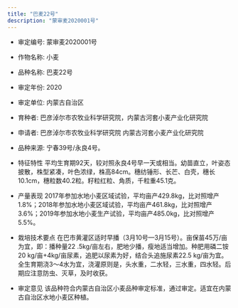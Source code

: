 ```yaml
---
title: "巴麦22号"
description: "蒙审麦2020001号"
---
```

* 审定编号:  蒙审麦2020001号

*  作物名称:  小麦

*  品种名称:  巴麦22号

*  审定年份:  2020

*  审定单位:  内蒙古自治区

* 育种者:  巴彦淖尔市农牧业科学研究院，内蒙古河套小麦产业化研究院

*  申请者:  巴彦淖尔市农牧业科学研究院  内蒙古河套小麦产业化研究院

*  品种来源:  宁春39号/永良4号。

*  特征特性
平均生育期92天，较对照永良4号早一天或相当。幼苗直立，叶姿态披散，株型紧凑，叶色浓绿，株高84cm。穗纺锤形、长芒、白壳，穗长10.1cm，穗粒数40.2粒。籽粒红粒、角质，千粒重45.1克。

*  产量表现
2017年参加水地小麦区域试验，平均亩产429.8kg，比对照增产1.8%；2018年参加水地小麦区域试验，平均亩产461.8kg，比对照增产3.6%；2019年参加水地小麦生产试验，平均亩产485.0kg，比对照增产5.5%。

*  栽培技术要点
在巴市黄灌区适时早播（3月10号—3月15号）。亩保苗45万/亩为宜，即：播种量22 .5kg/亩左右，肥地少播，瘦地适当增加。种肥用磷二铵20 kg/亩+4kg/亩尿素，追肥以尿素为好，结合头追施尿素22.5 kg/亩为宜。全生育期浇3～4水为宜，浇灌原则是，头水重，二水轻，三水重，四水轻。后期应注意防虫、灭草，及时收获。

*  审定意见
该品种符合内蒙古自治区小麦品种审定标准，通过审定。适宜在内蒙古自治区水地小麦区种植。
